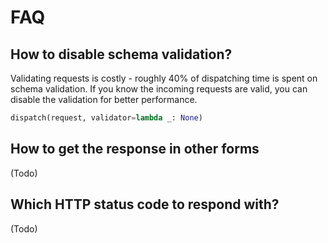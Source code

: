 # FAQ

## How to disable schema validation?

Validating requests is costly - roughly 40% of dispatching time is spent on schema validation.
If you know the incoming requests are valid, you can disable the validation for better
performance.

```python
dispatch(request, validator=lambda _: None)
```



## How to get the response in other forms

(Todo)

## Which HTTP status code to respond with?

(Todo)
